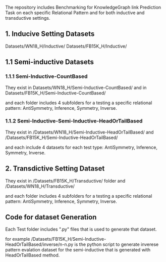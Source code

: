 
The repository includes Benchmarking for KnowledgeGraph link Prediction Task on each specific Relational Pattern and for both inductive and transductive settings.


## 1. Inducive Setting Datasets 

Datasets/WN18_H/Inductive/
Datasets/FB15K_H/Inductive/


## 1.1 Semi-inductive Datasets

### 1.1.1 Semi-Inductive-CountBased

They exist in Datasets/WN18_H/Semi-Inductive-CountBased/
and 
in Datasets/FB15K_H/Semi-Inductive-CountBased/

and each folder includes 4 subfolders for a testing a specific relational pattern: AntiSymmetry, Inference, Symmetry, Inverse.   

### 1.1.2  Semi-Inductive-Semi-Inductive-HeadOrTailBased

They exist in 
/Datasets/WN18_H/Semi-Inductive-HeadOrTailBased/
and 
/Datasets/FB15K_H/Semi-Inductive-HeadOrTailBased/

and each include 4 datasets for each test type: AntiSymmetry, Inference, Symmetry, Inverse.

## 2. Transdictive Setting Dataset
They exist in /Datasets/FB15K_H/Transductive/ folder and /Datasets/WN18_H/Transductive/

and each folder includes 4 subfolders for a testing a specific relational pattern: AntiSymmetry, Inference, Symmetry, Inverse.   


## Code for dataset Generation
Each Test folder includes ".py" files that is used to generate that dataset.  

for example /Datasets/FB15K_H/Semi-Inductive-HeadOrTailBased/inverse/n-n.py is the python script to generate inverese pattern evalation dataset for the semi-inductive that is generated with HeadOrTailBased method. 

